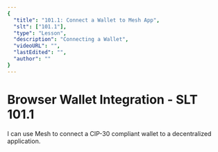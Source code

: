 ```yaml
---
{
  "title": "101.1: Connect a Wallet to Mesh App",
  "slt": ["101.1"],
  "type": "Lesson",
  "description": "Connecting a Wallet",
  "videoURL": "",
  "lastEdited": "",
  "author": ""
}
---
```


# Browser Wallet Integration - SLT 101.1

I can use Mesh to connect a CIP-30 compliant wallet to a decentralized application.